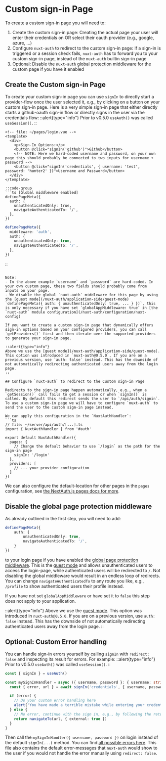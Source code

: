 # Custom sign-in Page

To create a custom sign-in page you will need to:
1. Create the custom sign-in page: Creating the actual page your user will enter their credentials on OR select their oauth provider (e.g., google, azure, ...)
2. Configure `nuxt-auth` to redirect to the custom sign-in page: If a sign-in is triggered or a session check fails, `nuxt-auth` has to forward you to your custom sign-in page, instead of the `nuxt-auth` builtin sign-in page
3. Optional: Disable the `nuxt-auth` global protection middleware for the custom page if you have it enabled

## Create the Custom sign-in Page

To create your custom sign-in page you can use `signIn` to directly start a provider-flow once the user selected it, e.g., by clicking on a button on your custom sign-in page. Here is a very simple sign-in page that either directly starts a github-oauth sign-in flow or directly signs in the user via the credentials flow:
::alert{type="info"}
Prior to v0.5.0 `useAuth()` was called `useSession()`.
::
```vue
<!-- file: ~/pages/login.vue -->
<template>
  <div>
    <p>Sign-In Options:</p>
    <button @click="signIn('github')">Github</button>
    <!-- NOTE: Here we hard-coded username and password, on your own page this should probably be connected to two inputs for username + password -->
    <button @click="signIn('credentials', { username: 'test', password: 'hunter2' })">Username and Password</button>
  </div>
</template>

::code-group
```ts [Global middleware enabled]
definePageMeta({
  auth: {
    unauthenticatedOnly: true,
    navigateAuthenticatedTo: '/',
  },
})
```
```ts [Global middleware disabled]
definePageMeta({
  middleware: 'auth',
  auth: {
    unauthenticatedOnly: true,
    navigateAuthenticatedTo: '/',
  },
})
```
::
```

Note:
- In the above example `username` and `password` are hard-coded. In your own custom page, these two fields should probably come from inputs on your page.
- We disable the global `nuxt-auth` middleware for this page by using the [guest mode](/nuxt-auth/application-side/guest-mode) `definePageMeta({ auth: { unauthenticatedOnly: true, ... } })`, this is only necessary if you have set `globalAppMiddleware: true` in [the `nuxt-auth` module configuration](/nuxt-auth/configuration/nuxt-config)

If you want to create a custom sign-in page that dynamically offers sign-in options based on your configured providers, you can call `getProviders()` first and then iterate over the supported providers to generate your sign-in page.

::alert{type="info"}
Above we use the [guest mode](/nuxt-auth/application-side/guest-mode). This option was introduced in `nuxt-auth@0.5.0`. If you are on a previous version, use `auth: false` instead. This has the downside of not automatically redirecting authenticated users away from the login page.
::

## Configure `nuxt-auth` to redirect to the Custom sign-in Page

Redirects to the sign-in page happen automatically, e.g., when a `getSession()` call fails to get a session or when `signIn()` is called. By default this redirect sends the user to `/api/auth/signin`. To use a custom sign-in page we will have to configure `nuxt-auth` to send the user to the custom sign-in page instead.

We can apply this configuration in the `NuxtAuthHandler`:
```ts
// file: ~/server/api/auth/[...].ts
import { NuxtAuthHandler } from '#auth'

export default NuxtAuthHandler({
  pages: {
    // Change the default behavior to use `/login` as the path for the sign-in page
    signIn: '/login'
  },
  providers: [
    // ... your provider configuration
  ]
})
```

We can also configure the default-location for other pages in the `pages` configuration, see [the NextAuth.js pages docs for more](https://next-auth.js.org/configuration/pages).

## Disable the global page protection middleware

As already outlined in the first step, you will need to add:
```ts
definePageMeta({
    auth: {
        unauthenticatedOnly: true,
        navigateAuthenticatedTo: '/',
    }
})
```
to your login page if you have enabled the [global page protection middleware](/nuxt-auth/application-side/protecting-pages). This is the [guest mode](/nuxt-auth/application-side/guest-mode) and allows unauthenticated users to access the login-page, while authenticated users will be redirected to `/`. Not disabling the global middleware would result in an endless loop of redirects. You can change `navigateAuthenticatedTo` to any route you like, e.g., `/profile` to show authenticated users their profile instead.

If you have not set `globalAppMiddleware` or have set it to `false` this step does not apply to your application.

::alert{type="info"}
Above we use the [guest mode](/nuxt-auth/application-side/guest-mode). This option was introduced in `nuxt-auth@0.5.0`. If you are on a previous version, use `auth: false` instead. This has the downside of not automatically redirecting authenticated users away from the login page.
::

## Optional: Custom Error handling

You can handle sign-in errors yourself by calling `signIn` with `redirect: false` and inspecting its result for errors. For example:
::alert{type="info"}
Prior to v0.5.0 `useAuth()` was called `useSession()`.
::
```ts
const { signIn } = useAuth()

const mySignInHandler = async ({ username, password }: { username: string, password: string }) => {
  const { error, url } = await signIn('credentials', { username, password, redirect: false })

  if (error) {
    // Do your custom error handling here
    alert('You have made a terrible mistake while entering your credentials')
  } else {
    // No error, continue with the sign in, e.g., by following the returned redirect:
    return navigateTo(url, { external: true })
  }
}
```

Then call the `mySignInHandler({ username, password })` on login instead of the default `signIn(...)` method. You can find [all possible errors here](https://github.com/nextauthjs/next-auth/blob/aad0b8db0e8a163b3c3ae7dec3e9158e20d368f4/packages/next-auth/src/core/pages/signin.tsx#L4-L19). This file also contains the default error-messages that `nuxt-auth` would show to the user if you would not handle the error manually using `redirect: false`.
